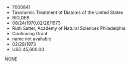 * 7000841
* Taxonomic Treatment of Diatoms of the United States
* BIO,DEB
* 08/24/1970,02/28/1973
* Ruth Satter, Academy of Natural Sciences Philadelphia
* Continuing Grant
*   name not available
* 02/28/1973
* USD 45,600.00

NONE